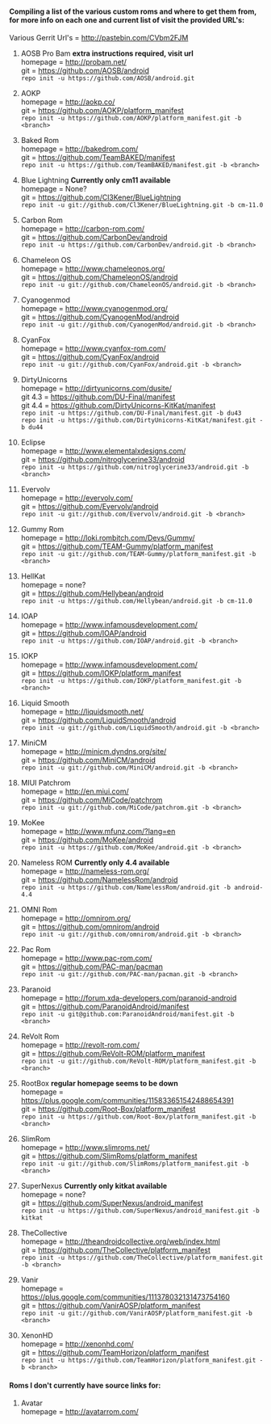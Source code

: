 #### Compiling a list of the various custom roms and where to get them from, for more info on each one and current list of <branches> visit the provided URL's:  

Various Gerrit Url's = http://pastebin.com/CVbm2FJM


1. AOSB Pro Bam **extra instructions required, visit url**  
homepage = http://probam.net/  
git = https://github.com/AOSB/android  
`repo init -u https://github.com/AOSB/android.git`  

2. AOKP   
homepage = http://aokp.co/   
git = https://github.com/AOKP/platform_manifest  
`repo init -u https://github.com/AOKP/platform_manifest.git -b <branch>`  

3. Baked Rom  
homepage = http://bakedrom.com/  
git = https://github.com/TeamBAKED/manifest  
`repo init -u https://github.com/TeamBAKED/manifest.git -b <branch>`  

4. Blue Lightning  **Currently only cm11 available**  
homepage =  None?  
git = https://github.com/Cl3Kener/BlueLightning  
`repo init -u git://github.com/Cl3Kener/BlueLightning.git -b cm-11.0`  

5. Carbon Rom  
homepage = http://carbon-rom.com/  
git = https://github.com/CarbonDev/android  
`repo init -u https://github.com/CarbonDev/android.git -b <branch>`  

6. Chameleon OS   
homepage = http://www.chameleonos.org/  
git = https://github.com/ChameleonOS/android  
`repo init -u git://github.com/ChameleonOS/android.git -b <branch>`  

7. Cyanogenmod  
homepage = http://www.cyanogenmod.org/  
git = https://github.com/CyanogenMod/android  
`repo init -u git://github.com/CyanogenMod/android.git -b <branch>`  

8. CyanFox  
homepage = http://www.cyanfox-rom.com/  
git = https://github.com/CyanFox/android  
`repo init -u git://github.com/CyanFox/android.git -b <branch>`  

9. DirtyUnicorns  
homepage = http://dirtyunicorns.com/dusite/  
git 4.3 =   https://github.com/DU-Final/manifest  
git 4.4 = https://github.com/DirtyUnicorns-KitKat/manifest  
`repo init -u https://github.com/DU-Final/manifest.git -b du43`    
`repo init -u https://github.com/DirtyUnicorns-KitKat/manifest.git -b du44`   

10. Eclipse  
homepage = http://www.elementalxdesigns.com/  
git = https://github.com/nitroglycerine33/android  
`repo init -u https://github.com/nitroglycerine33/android.git -b <branch>`

11. Evervolv  
homepage = http://evervolv.com/  
git = https://github.com/Evervolv/android  
`repo init -u git://github.com/Evervolv/android.git -b <branch>`

12. Gummy Rom   
homepage = http://loki.rombitch.com/Devs/Gummy/  
git = https://github.com/TEAM-Gummy/platform_manifest  
`repo init -u git://github.com/TEAM-Gummy/platform_manifest.git -b <branch>`  

13. HellKat  
homepage =  none?  
git = https://github.com/Hellybean/android  
`repo init -u https://github.com/Hellybean/android.git -b cm-11.0`  

14. IOAP   
homepage = http://www.infamousdevelopment.com/  
git = https://github.com/IOAP/android  
`repo init -u https://github.com/IOAP/android.git -b <branch>`  

15. IOKP  
homepage = http://www.infamousdevelopment.com/  
git = https://github.com/IOKP/platform_manifest  
`repo init -u https://github.com/IOKP/platform_manifest.git -b <branch>`  

16. Liquid Smooth  
homepage = http://liquidsmooth.net/  
git = https://github.com/LiquidSmooth/android  
`repo init -u git://github.com/LiquidSmooth/android.git -b <branch>`  

17. MiniCM  
homepage = http://minicm.dyndns.org/site/  
git = https://github.com/MiniCM/android  
`repo init -u git://github.com/MiniCM/android.git -b <branch>`  

18. MIUI Patchrom  
homepage = http://en.miui.com/  
git = https://github.com/MiCode/patchrom  
`repo init -u git://github.com/MiCode/patchrom.git -b <branch>`  

19. MoKee  
homepage = http://www.mfunz.com/?lang=en  
git = https://github.com/MoKee/android  
`repo init -u https://github.com/MoKee/android.git -b <branch>`  

20. Nameless ROM **Currently only 4.4 available**  
homepage =  http://nameless-rom.org/  
git =  https://github.com/NamelessRom/android  
`repo init -u https://github.com/NamelessRom/android.git -b android-4.4`  

21. OMNI Rom  
homepage = http://omnirom.org/  
git = https://github.com/omnirom/android  
`repo init -u git://github.com/omnirom/android.git -b <branch>`  

22. Pac Rom  
homepage = http://www.pac-rom.com/   
git = https://github.com/PAC-man/pacman  
`repo init -u git://github.com/PAC-man/pacman.git -b <branch>`  

23. Paranoid  
homepage = http://forum.xda-developers.com/paranoid-android   
git = https://github.com/ParanoidAndroid/manifest  
`repo init -u git@github.com:ParanoidAndroid/manifest.git -b <branch>`  

24. ReVolt Rom  
homepage = http://revolt-rom.com/  
git = https://github.com/ReVolt-ROM/platform_manifest  
`repo init -u git://github.com/ReVolt-ROM/platform_manifest.git -b <branch>`  

25. RootBox **regular homepage seems to be down**  
homepage = https://plus.google.com/communities/115833651542488654391  
git = https://github.com/Root-Box/platform_manifest  
`repo init -u https://github.com/Root-Box/platform_manifest.git -b <branch>`  

26. SlimRom  
homepage = http://www.slimroms.net/  
git = https://github.com/SlimRoms/platform_manifest  
`repo init -u git://github.com/SlimRoms/platform_manifest.git -b <branch>`  

27. SuperNexus **Currently only kitkat available**  
homepage =  none?  
git = https://github.com/SuperNexus/android_manifest  
`repo init -u https://github.com/SuperNexus/android_manifest.git -b kitkat`  

28. TheCollective  
homepage =  http://theandroidcollective.org/web/index.html    
git = https://github.com/TheCollective/platform_manifest  
`repo init -u https://github.com/TheCollective/platform_manifest.git -b <branch>`  

29. Vanir  
homepage = https://plus.google.com/communities/111378032131473754160  
git = https://github.com/VanirAOSP/platform_manifest  
`repo init -u git://github.com/VanirAOSP/platform_manifest.git -b <branch>`  

30. XenonHD  
homepage = http://xenonhd.com/  
git = https://github.com/TeamHorizon/platform_manifest  
`repo init -u https://github.com/TeamHorizon/platform_manifest.git -b <branch>`  

#### Roms I don't currently have source links for:
1. Avatar  
homepage =   http://avatarrom.com/  

